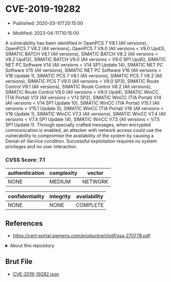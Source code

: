 # CVE-2019-19282

- Published: 2020-03-10T20:15:00

- Modified: 2023-04-11T10:15:00

A vulnerability has been identified in OpenPCS 7 V8.1 (All versions), OpenPCS 7 V8.2 (All versions), OpenPCS 7 V9.0 (All versions < V9.0 Upd3), SIMATIC BATCH V8.1 (All versions), SIMATIC BATCH V8.2 (All versions < V8.2 Upd12), SIMATIC BATCH V9.0 (All versions < V9.0 SP1 Upd5), SIMATIC NET PC Software V14 (All versions < V14 SP1 Update 14), SIMATIC NET PC Software V15 (All versions), SIMATIC NET PC Software V16 (All versions < V16 Update 1), SIMATIC PCS 7 V8.1 (All versions), SIMATIC PCS 7 V8.2 (All versions), SIMATIC PCS 7 V9.0 (All versions < V9.0 SP3), SIMATIC Route Control V8.1 (All versions), SIMATIC Route Control V8.2 (All versions), SIMATIC Route Control V9.0 (All versions < V9.0 Upd4), SIMATIC WinCC (TIA Portal) V13 (All versions < V13 SP2), SIMATIC WinCC (TIA Portal) V14 (All versions < V14 SP1 Update 10), SIMATIC WinCC (TIA Portal) V15.1 (All versions < V15.1 Update 5), SIMATIC WinCC (TIA Portal) V16 (All versions < V16 Update 1), SIMATIC WinCC V7.3 (All versions), SIMATIC WinCC V7.4 (All versions < V7.4 SP1 Update 14), SIMATIC WinCC V7.5 (All versions < V7.5 SP1 Update 1). Through specially crafted messages, when encrypted communication is enabled, an attacker with network access could use the vulnerability to compromise the availability of the system by causing a Denial-of-Service condition.
Successful exploitation requires no system privileges and no user interaction.

### CVSS Score: **7.1**

| authentication | complexity | vector |
| --- | --- | --- |
| NONE | MEDIUM | NETWORK |

| confidentiality | integrity | availability |
| --- | --- | --- |
| NONE | NONE | COMPLETE |

## References

* https://cert-portal.siemens.com/productcert/pdf/ssa-270778.pdf

<details>
<summary>About this repository</summary> 

  This repository is part of the project [Live Hack CVE](https://github.com/Live-Hack-CVE). Main website can be found [www.live-hack.org](https://www.live-hack.org) 
  
  Made by [Sn0wAlice](https://github.com/Sn0wAlice) for the people that care about security and need to have a feed of the latest CVEs. Hope you enjoy it, don't forget to star the repo and follow me on [Twitter](https://twitter.com/Sn0wAlice) and [Github](https://github.com/Sn0wAlice). And that is my [personnal website](https://www.alice-snow.me/)

  - [Home Page](https://github.com/Live-Hack-CVE)
  - [Framework](https://github.com/Live-Hack-CVE/cve-framework)
  - [CVE database](https://github.com/Live-Hack-CVE/full_database)
  - [Changelog](https://github.com/Live-Hack-CVE/Changelog)
</details>

## Brut File

* [CVE-2019-19282.json](https://raw.githubusercontent.com/Live-Hack-CVE/full_database/main/cves/2019/CVE-2019-19282.json)


